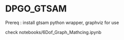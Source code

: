 # DPGO_GTSAM
Prereq : install gtsam python wrapper, graphviz for use

check notebooks/6Dof_Graph_Mathcing.ipynb
